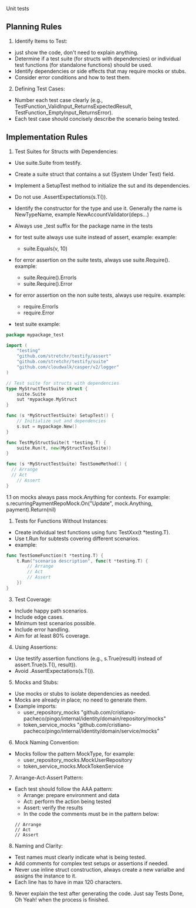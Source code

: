 Unit tests

## Planning Rules

1. Identify Items to Test:

  - just show the code, don't need to explain anything.
  - Determine if a test suite (for structs with dependencies) or individual test functions (for standalone functions) should be used.
  - Identify dependencies or side effects that may require mocks or stubs.
  - Consider error conditions and how to test them.

2. Defining Test Cases:

  - Number each test case clearly (e.g., TestFunction_ValidInput_ReturnsExpectedResult, TestFunction_EmptyInput_ReturnsError).
  - Each test case should concisely describe the scenario being tested.

## Implementation Rules

1. Test Suites for Structs with Dependencies:

  - Use suite.Suite from testify.
  - Create a suite struct that contains a sut (System Under Test) field.
  - Implement a SetupTest method to initialize the sut and its dependencies.
  - Do not use .AssertExpectations(s.T()).
  - Identify the constructor for the type and use it. Generally the name is NewTypeName, example NewAccountValidator(deps...)
  - Always use _test suffix for the package name in the tests
  - for test suite always use suite instead of assert, example: 
    example:
     - suite.Equals(v, 10)
  - for error assertion on the suite tests, always use suite.Require(). 
    example:
    - suite.Require().ErrorIs
    - suite.Require().Error 
  - for error assertion on the non suite tests, always use require. 
     example:  
     - require.ErrorIs
     - require.Error

- test suite example:
```go
package mypackage_test

import (
	"testing"
	"github.com/stretchr/testify/assert"
	"github.com/stretchr/testify/suite"
    "github.com/cloudwalk/casper/v2/logger"
)

// Test suite for structs with dependencies
type MyStructTestSuite struct {
	suite.Suite
	sut *mypackage.MyStruct
}

func (s *MyStructTestSuite) SetupTest() {
	// Initialize sut and dependencies
	s.sut = mypackage.New()
}

func TestMyStructSuite(t *testing.T) {
	suite.Run(t, new(MyStructTestSuite))
}

func (s *MyStructTestSuite) TestSomeMethod() {
  // Arrange
  // Act
	// Assert
}
```

1.1 on mocks always pass mock.Anything for contexts.
For example: 
s.recurringPaymentRepoMock.On("Update", mock.Anything, payment).Return(nil)

1. Tests for Functions Without Instances:
  
  - Create individual test functions using func TestXxx(t *testing.T).
  - Use t.Run for subtests covering different scenarios.
  - example:

```go
func TestSomeFunction(t *testing.T) {
	t.Run("scenario description", func(t *testing.T) {
		// Arrange
		// Act
		// Assert
	})
}
```
3. Test Coverage:
  
  - Include happy path scenarios.
  - Include edge cases.
  - Minimum test scenarios possible.
  - Include error handling.
  - Aim for at least 80% coverage.

4. Using Assertions:

  - Use testify assertion functions (e.g., s.True(result) instead of assert.True(s.T(), result)).
  - Avoid .AssertExpectations(s.T()).

5. Mocks and Stubs:

  - Use mocks or stubs to isolate dependencies as needed.
  - Mocks are already in place; no need to generate them.
  - Example imports:
     - user_repository_mocks "github.com/cristiano-pacheco/pingo/internal/identity/domain/repository/mocks"
     - token_service_mocks "github.com/cristiano-pacheco/pingo/internal/identity/domain/service/mocks"

6. Mock Naming Convention:

  - Mocks follow the pattern MockType, for example:
    - user_repository_mocks.MockUserRepository
    - token_service_mocks.MockTokenService

7. Arrange-Act-Assert Pattern:

  - Each test should follow the AAA pattern:
    - Arrange: prepare environment and data
    - Act: perform the action being tested
    - Assert: verify the results
    - In the code the comments must be in the pattern below:
    ```
    // Arrange
    // Act
    // Assert
    ```

8. Naming and Clarity:

  - Test names must clearly indicate what is being tested.
  - Add comments for complex test setups or assertions if needed.
  - Never use inline struct construction, always create a new varialbe and assigns the instance to it.
  - Each line has to have in max 120 characters.

9. Never explain the test after generating the code. Just say Tests Done, Oh Yeah! when the process is finished.